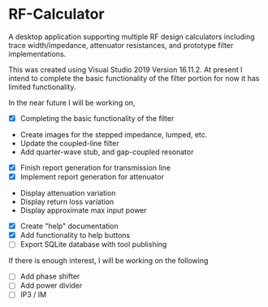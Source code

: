 # RF-Calculator
A desktop application supporting multiple RF design calculators including trace width/impedance, attenuator resistances, and prototype filter implementations.

This was created using Visual Studio 2019 Version 16.11.2. At present I intend to complete the basic functionality of the filter portion for now it has limited functionality.

In the near future I will be working on,
- [x] Completing the basic functionality of the filter
- Create images for the stepped impedance, lumped, etc.
- Update the coupled-line filter
- Add quarter-wave stub, and gap-coupled resonator
- [x] Finish report generation for transmission line
- [x] Implement report generation for attenuator
- Display attenuation variation
- Display return loss variation
- Display approximate max input power
- [x] Create "help" documentation
- [x] Add functionality to help buttons
- [ ] Export SQLite database with tool publishing

If there is enough interest, I will be working on the following
- [ ] Add phase shifter
- [ ] Add power divider
- [ ] IP3 / IM

